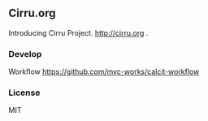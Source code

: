 
Cirru.org
----

Introducing Cirru Project. http://cirru.org .

### Develop

Workflow https://github.com/mvc-works/calcit-workflow

### License

MIT
